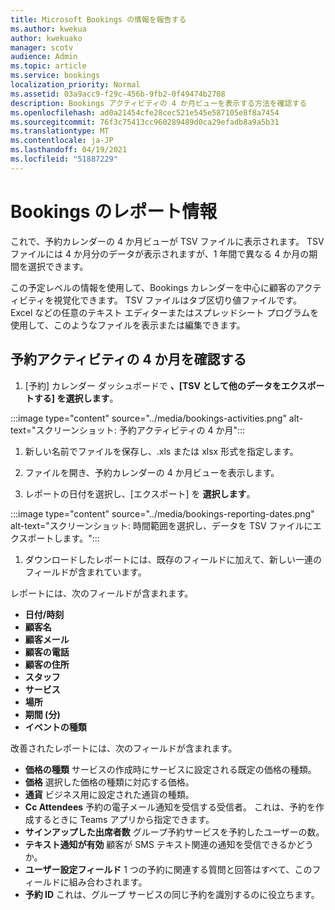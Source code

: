 ```yaml
---
title: Microsoft Bookings の情報を報告する
ms.author: kwekua
author: kwekuako
manager: scotv
audience: Admin
ms.topic: article
ms.service: bookings
localization_priority: Normal
ms.assetid: 03a9acc9-f29c-456b-9fb2-0f49474b2708
description: Bookings アクティビティの 4 か月ビューを表示する方法を確認する
ms.openlocfilehash: ad0a21454cfe28cec521e545e587105e8f8a7454
ms.sourcegitcommit: 76f3c75413cc960289489d0ca29efadb8a9a5b31
ms.translationtype: MT
ms.contentlocale: ja-JP
ms.lasthandoff: 04/19/2021
ms.locfileid: "51887229"
---
```

# <a name="reporting-info-for-bookings"></a>Bookings のレポート情報

これで、予約カレンダーの 4 か月ビューが TSV ファイルに表示されます。 TSV ファイルには 4 か月分のデータが表示されますが、1 年間で異なる 4 か月の期間を選択できます。

この予定レベルの情報を使用して、Bookings カレンダーを中心に顧客のアクティビティを視覚化できます。 TSV ファイルはタブ区切り値ファイルです。 Excel などの任意のテキスト エディターまたはスプレッドシート プログラムを使用して、このようなファイルを表示または編集できます。

## <a name="see-four-months-of-booking-activity"></a>予約アクティビティの 4 か月を確認する

1. [予約] カレンダー ダッシュボードで **、[TSV として他のデータをエクスポートする] を選択します**。

:::image type="content" source="../media/bookings-activities.png" alt-text="スクリーンショット: 予約アクティビティの 4 か月":::

1. 新しい名前でファイルを保存し、.xls または xlsx 形式を指定します。

1. ファイルを開き、予約カレンダーの 4 か月ビューを表示します。

1. レポートの日付を選択し、[エクスポート] を **選択します**。

:::image type="content" source="../media/bookings-reporting-dates.png" alt-text="スクリーンショット: 時間範囲を選択し、データを TSV ファイルにエクスポートします。":::

1. ダウンロードしたレポートには、既存のフィールドに加えて、新しい一連のフィールドが含まれています。

レポートには、次のフィールドが含まれます。

 - **日付/時刻**
- **顧客名**
- **顧客メール**
- **顧客の電話**
- **顧客の住所**
- **スタッフ**
- **サービス**
- **場所**
- **期間 (分)**
- **イベントの種類**

改善されたレポートには、次のフィールドが含まれます。

- **価格の種類**   サービスの作成時にサービスに設定される既定の価格の種類。
- **価格**   選択した価格の種類に対応する価格。
- **通貨**   ビジネス用に設定された通貨の種類。
- **Cc Attendees**   予約の電子メール通知を受信する受信者。 これは、予約を作成するときに Teams アプリから指定できます。
- **サインアップした出席者数**   グループ予約サービスを予約したユーザーの数。
- **テキスト通知が有効**   顧客が SMS テキスト関連の通知を受信できるかどうか。
- **ユーザー設定フィールド**   1 つの予約に関連する質問と回答はすべて、このフィールドに組み合わされます。
- **予約 ID**   これは、グループ サービスの同じ予約を識別するのに役立ちます。
